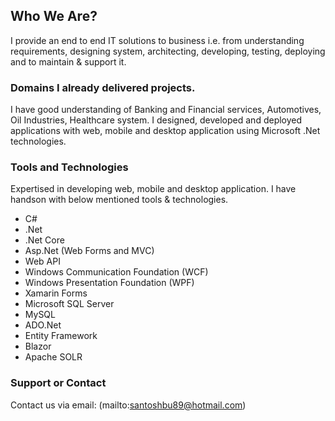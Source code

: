 ## Who We Are?

I provide an end to end IT solutions to business i.e. from understanding requirements, designing system, architecting, developing, testing, deploying and to maintain & support it.


### Domains I already delivered projects.

I have good understanding of Banking and Financial services, Automotives, Oil Industries, Healthcare system. I designed, developed and deployed applications with web, mobile 
and desktop application using Microsoft .Net technologies.


### Tools and Technologies

Expertised in developing web, mobile and desktop application. I have handson with below mentioned tools & technologies.

- C#
- .Net
- .Net Core
- Asp.Net (Web Forms and MVC)
- Web API
- Windows Communication Foundation (WCF)
- Windows Presentation Foundation (WPF)
- Xamarin Forms
- Microsoft SQL Server
- MySQL
- ADO.Net
- Entity Framework
- Blazor
- Apache SOLR


### Support or Contact

Contact us via email: (mailto:santoshbu89@hotmail.com)
